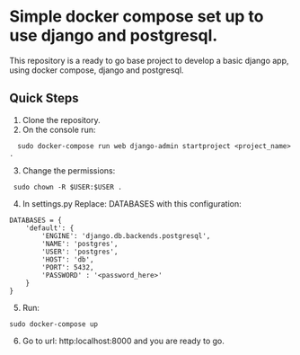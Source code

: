 # Simple docker compose set up to use django and postgresql.

This repository is a ready to go base project to develop a basic django app, using docker compose, django and postgresql.

## Quick Steps

1. Clone the repository.
2. On the console run: 
```
  sudo docker-compose run web django-admin startproject <project_name> .
 ```
 3. Change the permissions:
 ```
  sudo chown -R $USER:$USER .
 ```
4. In settings.py Replace: DATABASES with this configuration:
```
DATABASES = {
    'default': {
        'ENGINE': 'django.db.backends.postgresql',
        'NAME': 'postgres',
        'USER': 'postgres',
        'HOST': 'db',
        'PORT': 5432,
        'PASSWORD' : '<password_here>'
    }
}
```
5. Run: 
```
sudo docker-compose up
```
6. Go to url: http:localhost:8000 and you are ready to go.

